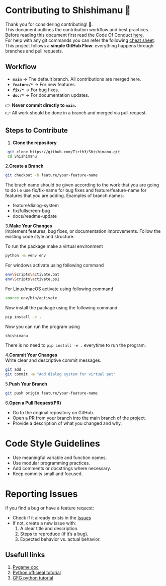 # Contributing to Shishimanu 🐾

Thank you for considering contributing! 🎉.  
This document outlines the contribution workflow and best practices.  
Before reading this document first read the Code Of Conduct [here](codeofconduct.md).  
For help with any git commands you can refer the following [cheat sheet](gitcheatsheet.md).  
This project follows a **simple GitHub Flow**: everything happens through branches and pull requests.


## Workflow

- **`main`** -> The default branch. All contributions are merged here.
- **`feature/*`** -> For new features.
- **`fix/*`** -> For bug fixes.
- **`doc/*`** -> For documentation updates.

👉 **Never commit directly to `main`.**  
👉 All work should be done in a branch and merged via pull request.  

## Steps to Contribute
1. **Clone the repository**
```bash
 git clone https://github.com/Tirth3/Shishimanu.git
 cd Shishimanu
 ```

2.**Create a Branch**
```bash
git checkout -b feature/your-feature-name
```
The brach name should be given according to the work that you are going to do i.e use fix/fix-name for bug fixes and feature/feature-name for features that you are adding.
Examples of branch names:
- feature/dialog-system
- fix/fullscreen-bug
- docs/readme-update

3.**Make Your Changes**  
Implement features, bug fixes, or documentation improvements.
Follow the existing code style and structure.

To run the package make a virtual environment  
```bash 
python -m venv env
```

For windows activate using following command
```bash
env\Scripts\activate.bat
env\Scripts\activate.ps1
```

For Linux/macOS activate using following command 
```bash 
source env/bin/activate
```

Now install the package using the following command
```bash 
pip install -e .
```

Now you can run the program using
```bash
shishimanu
```

There is no need to `pip install -e .` everytime to run the program.  

4.**Commit Your Changes**  
Write clear and descriptive commit messages.
```bash
git add .
git commit -m "Add dialog system for virtual pet"
```

5.**Push Your Branch**
```bash
git push origin feature/your-feature-name
```

6.**Open a Pull Request(PR)**  
- Go to the original repository on GitHub.
- Open a PR from your branch into the main branch of the project.
- Provide a description of what you changed and why.

# Code Style Guidelines
- Use meaningful variable and function names.
- Use modular programming practices.
- Add comments or docstrings where necessary.
- Keep commits small and focused.

# Reporting Issues
If you find a bug or have a feature request:  
- Check if it already exists in the [Issues](https://github.com/Tirth3/Shishimanu/issues)
- If not, create a new issue with:
  1. A clear title and description.
  2. Steps to reproduce (if it’s a bug).
  3. Expected behavior vs. actual behavior.
 
## Usefull links
1. [Pygame doc](https://www.pygame.org/docs/)
2. [Python officieal tutorial](https://docs.python.org/3/tutorial/index.html)
3. [GFG python tutorial](https://www.geeksforgeeks.org/python/python-programming-language-tutorial/)
